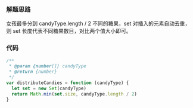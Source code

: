 ### 解题思路

女孩最多分到 candyType.length / 2 不同的糖果，set 对插入的元素自动去重，则 set 长度代表不同糖果数目，对比两个值大小即可。

### 代码

```javascript
/**
 * @param {number[]} candyType
 * @return {number}
 */
var distributeCandies = function (candyType) {
  let set = new Set(candyType)
  return Math.min(set.size, candyType.length / 2)
}
```
